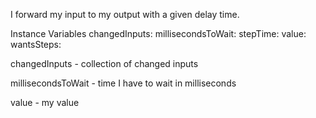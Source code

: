 I forward my input to my output with a given delay time.

Instance Variables
	changedInputs:		<Object>
	millisecondsToWait:		<Object>
	stepTime:		<Object>
	value:		<Object>
	wantsSteps:		<Object>

changedInputs
	- collection of changed inputs

millisecondsToWait
	- time I have to wait in milliseconds

value
	- my value
